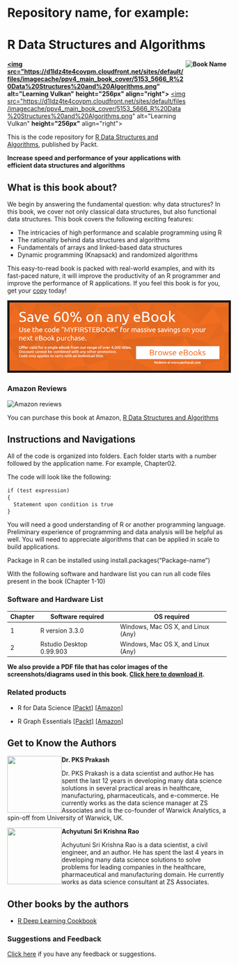 # Repository name, for example:
# R Data Structures and Algorithms

**<a href="UTM URL of the Book"><img src="Cover URL" alt="Book Name" height="256px" align="right"></a>**
**<a href="https://www.packtpub.com/application-development/r-data-structures-and-algorithms?utm_source=Github&amp;utm_medium=Repository&amp;utm_campaign=9781786465153"><img src="https://d1ldz4te4covpm.cloudfront.net/sites/default/files/imagecache/ppv4_main_book_cover/5153_5666_R%20Data%20Structures%20and%20Algorithms.png" alt="Learning Vulkan" **height="256px"** align="right"></a>**
<a href="https://www.packtpub.com/application-development/r-data-structures-and-algorithms?utm_source=Github&amp;utm_medium=Repository&amp;utm_campaign=9781786465153"><img src="https://d1ldz4te4covpm.cloudfront.net/sites/default/files/imagecache/ppv4_main_book_cover/5153_5666_R%20Data%20Structures%20and%20Algorithms.png" alt="Learning Vulkan" **height="256px"** align="right"></a>

This is the code repository for [R Data Structures and Algorithms](https://www.packtpub.com/application-development/r-data-structures-and-algorithms?utm_source=Github&utm_medium=Repository&utm_campaign=9781786465153), published by Packt.


**Increase speed and performance of your applications with efficient data structures and algorithms**

## What is this book about?
We begin by answering the fundamental question: why data structures? In this book, we cover not only classical data structures, but also functional data structures.
This book covers the following exciting features:
* The intricacies of high performance and scalable programming using R
*	The rationality behind data structures and algorithms
*	Fundamentals of arrays and linked-based data structures
*	Dynamic programming (Knapsack) and randomized algorithms

This easy-to-read book is packed with real-world examples, and with its fast-paced nature, it will improve the productivity of an R programmer and improve the performance of R applications. If you feel this book is for you, get your [copy](https://www.amazon.com/Data-Structures-Algorithms-Dr-Prakash-ebook/dp/B01IF7NLIC/ref=sr_1_2?ie=UTF8&qid=1521014648&sr=8-2&keywords=R+Data+Structures+and+Algorithms) today!

<a href="https://www.packtpub.com/?utm_source=github&utm_medium=banner&utm_campaign=GitHubBanner" target="_blank"><img src="https://raw.githubusercontent.com/VishalMewadaPackt/Pictures-Repo/master/GitHub.png" 
alt="https://www.packtpub.com/" border="5" /></a>

### Amazon Reviews

![Amazon reviews](https://github.com/PacktPublishing/R-Data-Structures-and-Algorithms/blob/master/Amazon.png)

You can purchase this book at Amazon, [R Data Structures and Algorithms](https://www.amazon.com/dp/1786465159)

## Instructions and Navigations
All of the code is organized into folders. Each folder starts with a number followed by the application name. For example, Chapter02.

The code will look like the following:
```
if (test expression)
{
  Statement upon condition is true
}
```

You will need a good understanding of R or another programming language. Preliminary experience of programming and data analysis will be helpful as well. You will need to appreciate algorithms that can be applied in scale to build applications.

Package in R can be installed using install.packages(“Package-name”)

With the following software and hardware list you can run all code files present in the book (Chapter 1-10)

### Software and Hardware List

| Chapter  | Software required                   | OS required                        |
| -------- | ------------------------------------| -----------------------------------|
| 1        | R version 3.3.0                     | Windows, Mac OS X, and Linux (Any) |
| 2        | Rstudio Desktop 0.99.903            | Windows, Mac OS X, and Linux (Any) |

**We also provide a PDF file that has color images of the screenshots/diagrams used in this book. [Click here to download it](https://www.packtpub.com/sites/default/files/downloads/RDataStructuresandAlgorithms_ColorImages.pdf).**

### Related products
* R for Data Science [[Packt]](https://www.packtpub.com/big-data-and-business-intelligence/r-data-science?utm_source=Github&utm_medium=Repository&utm_campaign=9781784390860) [[Amazon]](https://www.amazon.com/dp/1784390860)

* R Graph Essentials [[Packt]](https://www.packtpub.com/big-data-and-business-intelligence/r-graph-essentials?utm_source=Github&utm_medium=Repository&utm_campaign=9781783554553) [[Amazon]](https://www.amazon.com/dp/178355455X)

## Get to Know the Authors
<p><img src="https://raw.githubusercontent.com/PacktPublishing/R-Data-Structures-and-Algorithms/master/A1.png" alt="" width="125" height="130" align="left" /></p>
<p><b>Dr. PKS Prakash</b></p>
<p>Dr. PKS Prakash is a data scientist and author.He has spent the last 12 years in developing many data science solutions in several practical areas in healthcare, manufacturing, pharmaceuticals, and e-commerce. He currently works as the data science manager at ZS Associates and is the co-founder of Warwick Analytics, a spin-off from University of Warwick, UK.</p> 
<p><img src="https://raw.githubusercontent.com/PacktPublishing/R-Data-Structures-and-Algorithms/master/A2.jpg" alt="" width="125" height="130" align="left" /></p>
<p><b>Achyutuni Sri Krishna Rao</b></p>
<p>Achyutuni Sri Krishna Rao is a data scientist, a civil engineer, and an author. He has spent the last 4 years in developing many data science solutions to solve problems for leading companies in the healthcare, pharmaceutical and manufacturing domain. He currently works as data science consultant at ZS Associates.</p>



## Other books by the authors
* [R Deep Learning Cookbook](https://www.packtpub.com/big-data-and-business-intelligence/r-deep-learning-cookbook)

### Suggestions and Feedback
[Click here](https://docs.google.com/forms/d/e/1FAIpQLSdy7dATC6QmEL81FIUuymZ0Wy9vH1jHkvpY57OiMeKGqib_Ow/viewform) if you have any feedback or suggestions.


